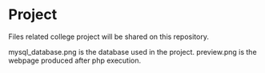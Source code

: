 # Project
Files related college project will be shared on this repository.

mysql_database.png is the database used in the project.
preview.png is the webpage produced after php execution.
